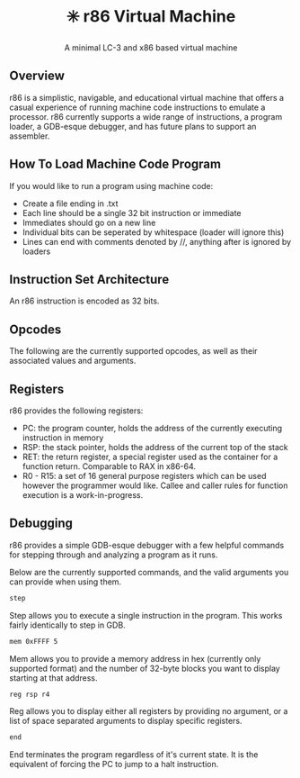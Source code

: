 <div align="center">
<a name="readme-top"></a>
  
# ✳️ r86 Virtual Machine
A minimal LC-3 and x86 based virtual machine

</div>

## Overview
r86 is a simplistic, navigable, and educational virtual machine that offers a casual experience of running machine code instructions to emulate a processor. r86 currently supports a wide range of instructions, a program loader, a GDB-esque debugger, and has future plans to support an assembler.

## How To Load Machine Code Program
If you would like to run a program using machine code:
* Create a file ending in .txt
* Each line should be a single 32 bit instruction or immediate
* Immediates should go on a new line
* Individual bits can be seperated by whitespace (loader will ignore this)
* Lines can end with comments denoted by //, anything after is ignored by loaders

## Instruction Set Architecture
An r86 instruction is encoded as 32 bits.

## Opcodes
The following are the currently supported opcodes, as well as their associated values and arguments.

## Registers
r86 provides the following registers:
* PC: the program counter, holds the address of the currently executing instruction in memory
* RSP: the stack pointer, holds the address of the current top of the stack
* RET: the return register, a special register used as the container for a function return. Comparable to RAX in x86-64.
* R0 - R15: a set of 16 general purpose registers which can be used however the programmer would like. Callee and caller rules for function execution is a work-in-progress.

## Debugging
r86 provides a simple GDB-esque debugger with a few helpful commands for stepping through and analyzing a program as it runs.

Below are the currently supported commands, and the valid arguments you can provide when using them.

```bash
step
```
Step allows you to execute a single instruction in the program. This works fairly identically to step in GDB.

```bash
mem 0xFFFF 5
```
Mem allows you to provide a memory address in hex (currently only supported format) and the number of 32-byte blocks you want to display starting at that address.

```bash
reg rsp r4
```
Reg allows you to display either all registers by providing no argument, or a list of space separated arguments to display specific registers.

```bash
end
```
End terminates the program regardless of it's current state. It is the equivalent of forcing the PC to jump to a halt instruction.

